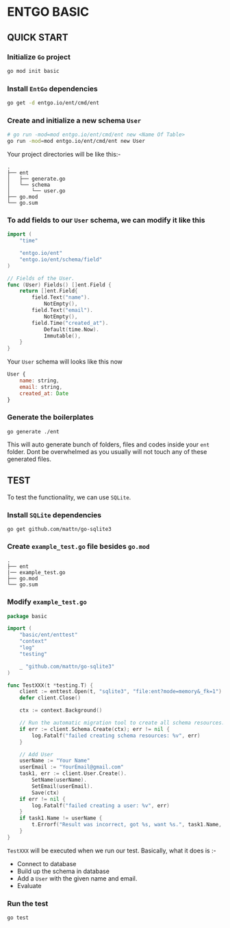 # ENTGO BASIC

## QUICK START 

### Initialize `Go` project
```bash
go mod init basic
```

### Install `EntGo` dependencies
```bash
go get -d entgo.io/ent/cmd/ent
```

### Create and initialize a new schema `User`
```bash
# go run -mod=mod entgo.io/ent/cmd/ent new <Name Of Table>
go run -mod=mod entgo.io/ent/cmd/ent new User
```

Your project directories will be like this:-
```
.
├── ent
│   ├── generate.go
│   └── schema
│       └── user.go
├── go.mod
└── go.sum
```

### To add fields to our `User` schema, we can modify it like this
```Go
import (
	"time"

	"entgo.io/ent"
	"entgo.io/ent/schema/field"
)

// Fields of the User.
func (User) Fields() []ent.Field {
	return []ent.Field{
		field.Text("name").
			NotEmpty(),
		field.Text("email").
			NotEmpty(),
		field.Time("created_at").
			Default(time.Now).
			Immutable(),
	}
}
```

Your `User` schema will looks like this now
```javascript
User {
    name: string,
    email: string,
    created_at: Date
}
```

### Generate the boilerplates
```
go generate ./ent
```
This will auto generate bunch of folders, files and codes inside your `ent` folder. Dont be overwhelmed as you usually will not touch any of these generated files.

## TEST
To test the functionality, we can use `SQLite`.

### Install `SQLite` dependencies
```
go get github.com/mattn/go-sqlite3
```

### Create `example_test.go` file besides `go.mod`
```
.
├── ent
|── example_test.go
├── go.mod
└── go.sum
```

### Modify `example_test.go`
```go
package basic

import (
	"basic/ent/enttest"
	"context"
	"log"
	"testing"

	_ "github.com/mattn/go-sqlite3"
)

func TestXXX(t *testing.T) {
	client := enttest.Open(t, "sqlite3", "file:ent?mode=memory&_fk=1")
	defer client.Close()

	ctx := context.Background()

	// Run the automatic migration tool to create all schema resources.
	if err := client.Schema.Create(ctx); err != nil {
		log.Fatalf("failed creating schema resources: %v", err)
	}

    // Add User
	userName := "Your Name"
	userEmail := "YourEmail@gmail.com"
	task1, err := client.User.Create().
		SetName(userName).
		SetEmail(userEmail).
		Save(ctx)
	if err != nil {
		log.Fatalf("failed creating a user: %v", err)
	}
	if task1.Name != userName {
		t.Errorf("Result was incorrect, got %s, want %s.", task1.Name, userName)
	}
}
```
`TestXXX` will be executed when we run our test. Basically, what it does is :-
- Connect to database
- Build up the schema in database
- Add a `User` with the given name and email.
- Evaluate 

### Run the test
```
go test
```

